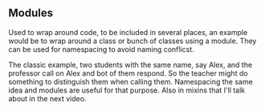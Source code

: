 ## Modules ##
Used to wrap around code, to be included in several places, an example would be to wrap around a class or bunch of classes using a module. They can be used for namespacing to avoid naming conflicst. 

The classic example, two students with the same name, say Alex, and the professor call on Alex and bot of them respond. So the teacher might do something to distinguish them when calling them. Namespacing the same idea and modules are useful for that purpose. Also in mixins that I'll talk about in the next video.

